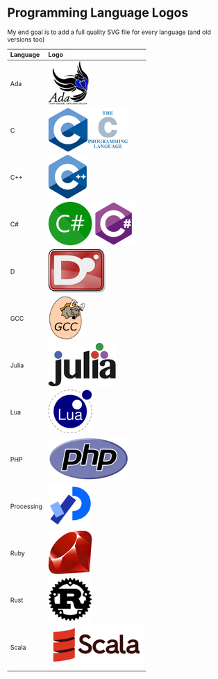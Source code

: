 # Programming Language Logos

My end goal is to add a full quality SVG file for every language (and old versions too)

|Language|Logo|
|:--|:--|
|Ada|<img src="/src/ada.svg" style="height: 100px;"/>|
|C|<img src="/src/c.svg" style="height: 100px;"/><img src="/src/c_full.svg" style="height: 100px;"/>|
|C++|<img src="/src/cpp.svg" style="height: 100px;"/>|
|C#|<img src="/src/cs_wordmark.svg" style="height: 100px;"/><img src="/src/csharp.svg" style="height: 100px;"/>|
|D|<img src="/src/d.svg" style="height: 100px;"/>|
|GCC|<img src="/src/gcc.svg" style="height: 100px;"/>|
|Julia|<img src="/src/julia.svg" style="height: 100px;"/>|
|Lua|<img src="/src/lua.svg" style="height: 100px;"/>|
|PHP|<img src="/src/php.svg" style="height: 100px;"/>|
|Processing|<img src="/src/processing_4.svg" style="height: 100px;"/>|
|Ruby|<img src="/src/ruby.svg" style="height: 100px;"/>|
|Rust|<img src="/src/rust_black.svg" style="height: 100px;"/>|
|Scala|<img src="/src/scala_full.svg" style="height: 100px;"/>|
